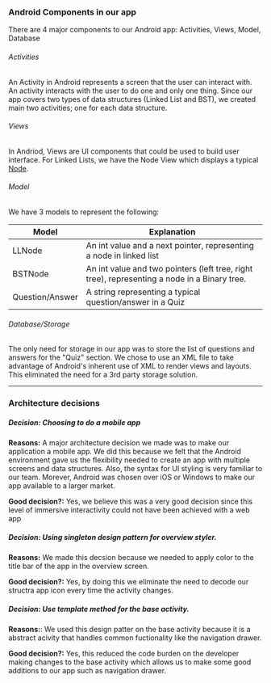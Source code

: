 ### Android Components in our app
There are 4 major components to our Android app: Activities, Views, Model, Database
###### Activities
An Activity in Android represents a screen that the user can interact with. An activity interacts with the user to do one and only one thing. Since our app covers two types of data structures (Linked List and BST), we created main two activities; one for each data structure.

###### Views
In Andriod, Views are UI components that could be used to build user interface. For Linked Lists, we have the Node View which displays a typical [Node](img/node.png).

###### Model
We have 3 models to represent the following:

| Model   | Explanation |
| ------------- | ------------- |
| LLNode  | An int value and a next pointer, representing a node in linked list  |
| BSTNode | An int value and two pointers (left tree, right tree), representing a node in a Binary tree.  |
| Question/Answer | A string representing a typical question/answer in a Quiz|

###### Database/Storage
The only need for storage in our app was to store the list of questions and answers for the "Quiz" section. We chose to use an XML file to take advantage of Android's inherent use of XML to render views and layouts. This eliminated the need for a 3rd party storage solution.

---

### Architecture decisions
##### Decision: Choosing to do a mobile app
<b>Reasons:</b> A major architecture decision we made was to make our application a mobile app. We did this because we felt that the Android environment gave us the flexibility needed to create an app with multiple screens and data structures. Also, the syntax for UI styling is very familiar to our team. Morever, Android was chosen over iOS or Windows to make our app available to a larger market.

<b>Good decision?:</b> Yes, we believe this was a very good decision since this level of immersive interactivity could not have been achieved with a web app
##### Decision: Using singleton design pattern for overview styler.
<b>Reasons:</b> We made this decsion because we needed to apply color to the title bar of the app in the overview screen.

<b>Good decision?:</b> Yes, by doing this we eliminate the need to decode our structra app icon every time the activity changes.

##### Decision: Use template method for the base activity.
<b>Reasons:</b>: We used this design patter on the base activity because it is a  abstract acivity that handles common fuctionality like the navigation drawer.

<b>Good decision?:</b> Yes, this reduced the code burden on the developer making changes to the base activity which allows us to make some good additions to our app such as navigation drawer.
